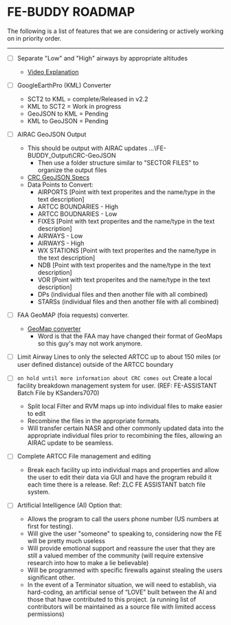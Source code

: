 # FE-BUDDY ROADMAP


The following is a list of features that we are considering or actively working on in priority order.

---

- [ ] Separate "Low" and "High" airways by appropriate altitudes
  - [Video Explanation](https://www.youtube.com/watch?v=bvjRoVK41T0)

- [ ] GoogleEarthPro (KML) Converter
  - SCT2 to KML = complete/Released in v2.2
  - KML to SCT2 = Work in progress
  - GeoJSON to KML = Pending
  - KML to GeoJSON = Pending

- [ ] AIRAC GeoJSON Output
  - This should be output with AIRAC updates ...\FE-BUDDY_Output\CRC-GeoJSON
    - Then use a folder structure similar to "SECTOR FILES" to organize the output files
  - [CRC GeoJSON Specs](https://data-admin.virtualnas.net/docs/#/video-maps?id=geojson-specification)
  - Data Points to Convert:
    - AIRPORTS [Point with text properites and the name/type in the text description]
    - ARTCC BOUNDARIES - High
    - ARTCC BOUDNARIES - Low
    - FIXES [Point with text properites and the name/type in the text description]
    - AIRWAYS - Low
    - AIRWAYS - High
    - WX STATIONS [Point with text properites and the name/type in the text description]
    - NDB [Point with text properites and the name/type in the text description]
    - VOR [Point with text properites and the name/type in the text description]
    - DPs (individual files and then another file with all combined)
    - STARSs (individual files and then another file with all combined)

- [ ] FAA GeoMAP (foia requests) converter.
  - [GeoMap converter](https://github.com/justinshannon/geo-map-converter)
    - Word is that the FAA may have changed their format of GeoMaps so this guy's may not work anymore.

- [ ] Limit Airway Lines to only the selected ARTCC up to about 150 miles (or user defined distance) outside of the ARTCC boundary

- [ ] `on hold until more information about CRC comes out` Create a local facility breakdown management system for user. (REF: FE-ASSISTANT Batch File by KSanders7070)
  - Split local Filter and RVM maps up into individual files to make easier to edit
  - Recombine the files in the appropriate formats.
  - Will transfer certain NASR and other commonly updated data into the appropriate individual files prior to recombining the files, allowing an AIRAC update to be seamless.

- [ ] Complete ARTCC File management and editing
  - Break each facility up into individual maps and properties and allow the user to edit their data via GUI and have the program rebuild it each time there is a release. Ref: ZLC FE ASSISTANT batch file system.

- [ ] Artificial Intelligence (AI) Option that:
  - Allows the program to call the users phone number (US numbers at first for testing).
  - Will give the user "someone" to speaking to, considering now the FE will be pretty much useless
  - Will provide emotional support and reassure the user that they are still a valued member of the community (will require extensive research into how to make a lie believable)
  - Will be programmed with specific firewalls against stealing the users significant other.
  - In the event of a Terminator situation, we will need to establish, via hard-coding, an artificial sense of “LOVE” built between the AI and those that have contributed to this project. (a running list of contributors will be maintained as a source file with limited access permissions)

